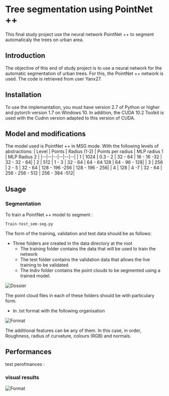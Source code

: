 # Tree segmentation using PointNet ++

This final study project use the neural network PointNet ++ to segment automaticaly the trees on urban area.

## Introduction 
The objective of this end of study project is to use a neural network for the automatic segmentation of urban trees.
For this, the PointNet ++ network is used. The code is retrieved from user Yanx27.

## Installation  
To use the implemantation, you must have version 2.7 of Python or higher and pytorch version 1.7 on Windows 10. 
In addition, the CUDA 10.2 Toolkit is used with the Cudnn version adapted to this version of CUDA.

## Model and modifications
The model used is PointNet ++ in MSG mode. With the following levels of abstractions: 
| Level | Points | Radius (1-2) | Points per radius | MLP radius 1 | MLP Radius 2 |
|--|--|--|--|--|--| 
| 1 |  1024 | 0.3 - 2 | 32 - 64 | 16 - 16 -32 | 32 - 32 - 64|
| 2 |  512 | 1 - 3 | 32 - 64 | 64 - 64 128 | 64 - 96 - 128|
| 3 |  256 | 2 - 5 | 32 - 64 | 128 - 196 -256 | 128 - 196 - 256|
| 4 |  128 | 4 -7  | 32 - 64 | 256 - 256 - 512 | 256 - 384 -512|

## Usage 
### Segmentation 
To train a PointNet ++ model to segment : 

    Train-test_sem-seg.py
  
The form of the training, validation and test data should be as follows:
- Three folders are created in the data directory at the root
    - The training folder contains the data that will be used to train the network 
    - The test folder contains the validation data that allows the live training to be validated 
    - The Indiv folder contains the point clouds to be segmented using a trained model. 

![Dossier](https://github.com/VictorAlteirac/PFE_Tree_segmentation-using_PointNet2/blob/main/Image/Data.PNG)

The point cloud files in each of these folders should be with particulary form. 
- In .txt format with the following organisation

![Format](https://github.com/VictorAlteirac/PFE_Tree_segmentation-using_PointNet2/blob/main/Image/TXT.PNG)

The additional features can be any of them. 
In this case, in order, Roughness, radius of curvature, colours (RGB) and normals. 

## Performances


test perofmances : 

### visual results
![Format](https://github.com/VictorAlteirac/PFE_Tree_segmentation-using_PointNet2/blob/main/Image/Image2.png)
